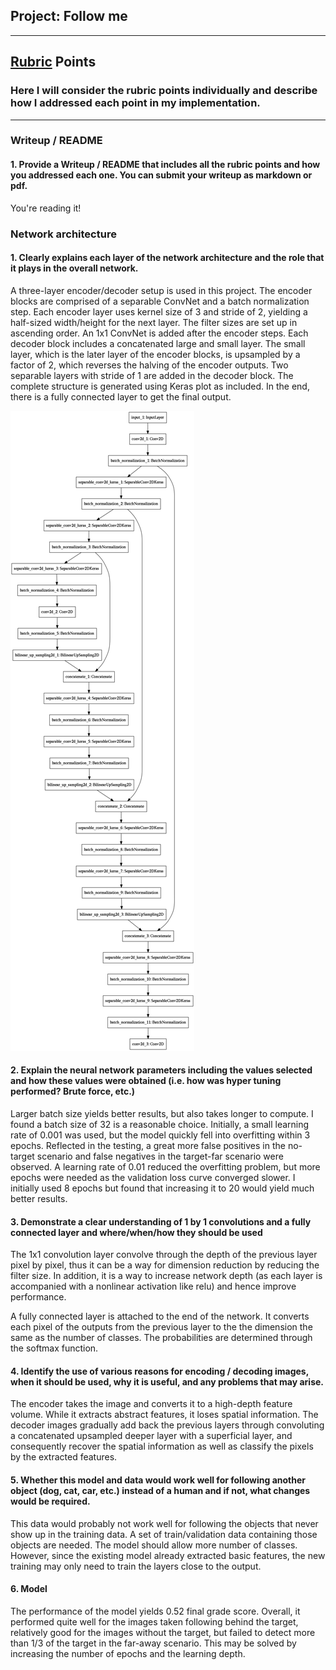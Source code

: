 ## Project: Follow me


---


[//]: # (Image References)

[image1]: ./model.png

## [Rubric](https://review.udacity.com/#!/rubrics/1155/view) Points
### Here I will consider the rubric points individually and describe how I addressed each point in my implementation.

---
### Writeup / README

#### 1. Provide a Writeup / README that includes all the rubric points and how you addressed each one.  You can submit your writeup as markdown or pdf.

You're reading it!

### Network architecture
#### 1. Clearly explains each layer of the network architecture and the role that it plays in the overall network.
A three-layer encoder/decoder setup is used in this project. The encoder blocks are comprised of a separable ConvNet and a batch normalization step. Each encoder layer uses kernel size of 3 and stride of 2, yielding a half-sized width/height for the next layer. The filter sizes are set up in ascending order. An 1x1 ConvNet is added after the encoder steps. Each decoder block includes a concatenated large and small layer. The small layer, which is the later layer of the encoder blocks, is upsampled by a factor of 2, which reverses the halving of the encoder outputs. Two separable layers with stride of 1 are added in the decoder block. The complete structure is generated using Keras plot as included. In the end, there is a fully connected layer to get the final output.

![alt text][image1]

#### 2. Explain the neural network parameters including the values selected and how these values were obtained (i.e. how was hyper tuning performed? Brute force, etc.)
Larger batch size yields better results, but also takes longer to compute. I found a batch size of 32 is a reasonable choice. Initially, a small learning rate of 0.001 was used, but the model quickly fell into overfitting within 3 epochs. Reflected in the testing, a great more false positives in the no-target scenario and false negatives in the target-far scenario were observed. A learning rate of 0.01 reduced the overfitting problem, but more epochs were needed as the validation loss curve converged slower. I initially used 8 epochs but found that increasing it to 20 would yield much better results.


#### 3. Demonstrate a clear understanding of 1 by 1 convolutions and a fully connected layer and where/when/how they should be used
The 1x1 convolution layer convolve through the depth of the previous layer pixel by pixel, thus it can be a way for dimension reduction by reducing the filter size. In addition, it is a way to increase network depth (as each layer is accompanied with a nonlinear activation like relu) and hence improve performance.

A fully connected layer is attached to the end of the network. It converts each pixel of the outputs from the previous layer to the the dimension the same as the number of classes. The probabilities are determined through the softmax function.

#### 4. Identify the use of various reasons for encoding / decoding images, when it should be used, why it is useful, and any problems that may arise.

The encoder takes the image and converts it to a high-depth feature volume. While it extracts abstract features, it loses spatial information. The decoder images gradually add back the previous layers through convoluting a concatenated upsampled deeper layer with a superficial layer, and consequently recover the spatial information as well as classify the pixels by the extracted features.

#### 5. Whether this model and data would work well for following another object (dog, cat, car, etc.) instead of a human and if not, what changes would be required.

This data would probably not work well for following the objects that never show up in the training data. A set of train/validation data containing those objects are needed. The model should allow more number of classes. However, since the existing model already extracted basic features, the new training may only need to train the layers close to the output.

#### 6. Model
The performance of the model yields 0.52 final grade score. Overall, it performed quite well for the images taken following behind the target, relatively good for the images without the target, but failed to detect more than 1/3 of the target in the far-away scenario. This may be solved by increasing the number of epochs and the learning depth.
